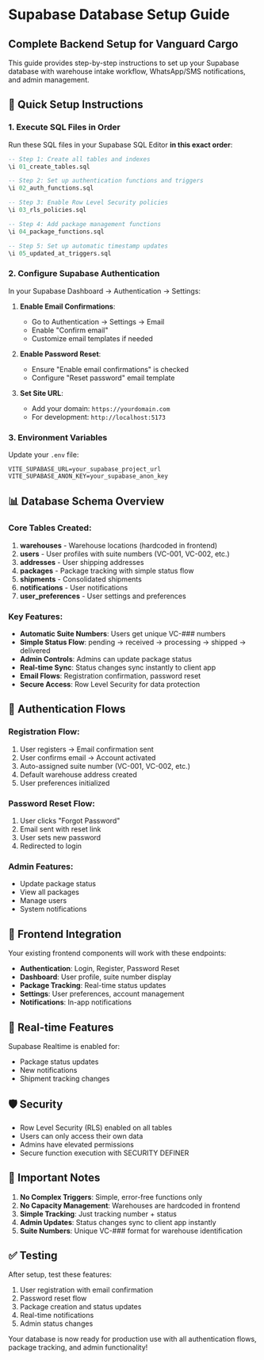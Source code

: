 # Supabase Database Setup Guide

## Complete Backend Setup for Vanguard Cargo

This guide provides step-by-step instructions to set up your Supabase database with warehouse intake workflow, WhatsApp/SMS notifications, and admin management.

## 🚀 Quick Setup Instructions

### 1. Execute SQL Files in Order

Run these SQL files in your Supabase SQL Editor **in this exact order**:

```sql
-- Step 1: Create all tables and indexes
\i 01_create_tables.sql

-- Step 2: Set up authentication functions and triggers
\i 02_auth_functions.sql

-- Step 3: Enable Row Level Security policies
\i 03_rls_policies.sql

-- Step 4: Add package management functions
\i 04_package_functions.sql

-- Step 5: Set up automatic timestamp updates
\i 05_updated_at_triggers.sql
```

### 2. Configure Supabase Authentication

In your Supabase Dashboard → Authentication → Settings:

1. **Enable Email Confirmations**:
   - Go to Authentication → Settings → Email
   - Enable "Confirm email"
   - Customize email templates if needed

2. **Enable Password Reset**:
   - Ensure "Enable email confirmations" is checked
   - Configure "Reset password" email template

3. **Set Site URL**:
   - Add your domain: `https://yourdomain.com`
   - For development: `http://localhost:5173`

### 3. Environment Variables

Update your `.env` file:

```env
VITE_SUPABASE_URL=your_supabase_project_url
VITE_SUPABASE_ANON_KEY=your_supabase_anon_key
```

## 📊 Database Schema Overview

### Core Tables Created:

1. **warehouses** - Warehouse locations (hardcoded in frontend)
2. **users** - User profiles with suite numbers (VC-001, VC-002, etc.)
3. **addresses** - User shipping addresses
4. **packages** - Package tracking with simple status flow
5. **shipments** - Consolidated shipments
6. **notifications** - User notifications
7. **user_preferences** - User settings and preferences

### Key Features:

- **Automatic Suite Numbers**: Users get unique VC-### numbers
- **Simple Status Flow**: pending → received → processing → shipped → delivered
- **Admin Controls**: Admins can update package status
- **Real-time Sync**: Status changes sync instantly to client app
- **Email Flows**: Registration confirmation, password reset
- **Secure Access**: Row Level Security for data protection

## 🔐 Authentication Flows

### Registration Flow:
1. User registers → Email confirmation sent
2. User confirms email → Account activated
3. Auto-assigned suite number (VC-001, VC-002, etc.)
4. Default warehouse address created
5. User preferences initialized

### Password Reset Flow:
1. User clicks "Forgot Password"
2. Email sent with reset link
3. User sets new password
4. Redirected to login

### Admin Features:
- Update package status
- View all packages
- Manage users
- System notifications

## 🎯 Frontend Integration

Your existing frontend components will work with these endpoints:

- **Authentication**: Login, Register, Password Reset
- **Dashboard**: User profile, suite number display
- **Package Tracking**: Real-time status updates
- **Settings**: User preferences, account management
- **Notifications**: In-app notifications

## 📱 Real-time Features

Supabase Realtime is enabled for:
- Package status updates
- New notifications
- Shipment tracking changes

## 🛡️ Security

- Row Level Security (RLS) enabled on all tables
- Users can only access their own data
- Admins have elevated permissions
- Secure function execution with SECURITY DEFINER

## 🚨 Important Notes

1. **No Complex Triggers**: Simple, error-free functions only
2. **No Capacity Management**: Warehouses are hardcoded in frontend
3. **Simple Tracking**: Just tracking number + status
4. **Admin Updates**: Status changes sync to client app instantly
5. **Suite Numbers**: Unique VC-### format for warehouse identification

## ✅ Testing

After setup, test these features:
1. User registration with email confirmation
2. Password reset flow
3. Package creation and status updates
4. Real-time notifications
5. Admin status changes

Your database is now ready for production use with all authentication flows, package tracking, and admin functionality!
